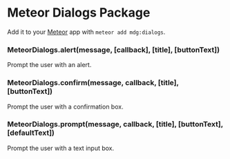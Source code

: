 # Meteor Dialogs Package

Add it to your [Meteor](http://meteor.com) app with `meteor add mdg:dialogs`. 

### MeteorDialogs.alert(message, [callback], [title], [buttonText])

Prompt the user with an alert.

### MeteorDialogs.confirm(message, callback, [title], [buttonText])

Prompt the user with a confirmation box.

### MeteorDialogs.prompt(message, callback, [title], [buttonText], [defaultText])

Prompt the user with a text input box.
